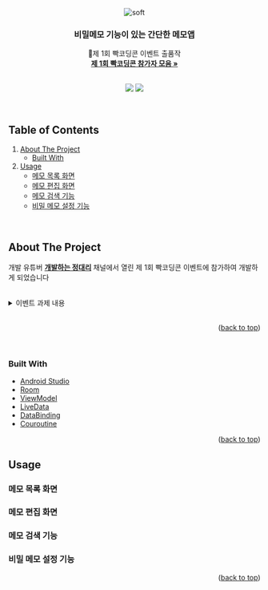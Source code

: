 <div align="center">
  
![soft](https://capsule-render.vercel.app/api?type=soft&color=000000&text=%20빡메모&fontSize=40&animation=twinkling&fontColor=ffffff)

  <h3 align="center">비밀메모 기능이 있는 간단한 메모앱</h3>

  <p align="center">
    🎉제 1회 빡코딩콘 이벤트 출품작
    <br />
    <a href="https://spangle-wedelia-2dc.notion.site/1-90fa4be2b51a4dad8a37df72bfc466d4" target="_blank"><strong>제 1회 빡코딩콘 참가자 모음 »</strong></a>
    <br />
    <br />
  </p>

  <img src="https://img.shields.io/badge/Android-3DDC84?style=plastic-square&logo=Android&logoColor=white"/></a>
  <img src="https://img.shields.io/badge/Kotlin-7F52FF?style=plastic-square&logo=Kotlin&logoColor=white"/></a>
  
</div>
<br />


## Table of Contents

<ol>
  <li>
    <a href="#about-the-project">About The Project</a>
    <ul>
      <li><a href="#built-with">Built With</a></li>
    </ul>
  </li>
  <li><a href="#usage">Usage</a>
    <ul>
      <li><a href="#메모-목록-화면">메모 목록 화면</a></li>
      <li><a href="#메모-편집-화면">메모 편집 화면</a></li>
      <li><a href="#메모-검색-기능">메모 검색 기능</a></li>
      <li><a href="#비밀-메모-설정-기능">비밀 메모 설정 기능</a></li>
    </ul>
  </li>
</ol>
<br />

## About The Project
개발 유튜버 <a href="https://www.youtube.com/c/%EA%B0%9C%EB%B0%9C%ED%95%98%EB%8A%94%EC%A0%95%EB%8C%80%EB%A6%AC" target="_blank"><strong>개발하는 정대리</strong></a> 채널에서 열린 제 1회 빡코딩콘 이벤트에 참가하여 개발하게 되었습니다

</br>

<details>
  <summary>이벤트 과제 내용</summary>
  
    🎉 제 1회 빡코딩콘 이벤트 시작합니다!!
  
    ## 과제 ## 

    주제: 메모서비스 만들기 (앱,웹 상관없음)

    👩🏼‍💻화면구성:
    - 메모 목록화면
    - 메모 상세화면
    - 메모 편집, 작성 화면 

    ⭐️기능:
    - 사용자는 작성한 메모 목록을 볼 수 있어야함 
    - 메모 목록에 노출되는 메모는 작성된 메모문장 한줄만 노출된다.
    - 메모 작성 페이지에서 메모 작성이 가능하다.
    - 메모를 작성할때 작성된 메모의 글자수가 노출된다.
    - 사용자는 메모를 검색할 수 있어야 한다.
    - 사용자는 메모를 편집할 수 있어야 한다.
    - 사용자는 메모를 삭제할 수 있어야 한다.
    - 작성된 메모는 비밀메모로 변경이 가능하다.

    🔐비밀메모: 
    - 메모목록에 메모 문장이 노출되지 않는다.
    - 메모 목록 화면에는 “비밀메모 입니다” 혹은 잠금 표시로 노출된다.
    - 메모 목록에서 상세보기클릭시 비밀메모인 경우 암호를 입력해야 메모 상세 화면으로 이동이 가능하다.
    - 일반메모는 메모 상세화면에서 비밀메모로 변환이 가능하다.
    - 일반메모에서 비밀메모로 설정시 비밀번호 입력창이 뜨고 비밀번호를 입력하면 비밀메모로 바뀐다.

    - 위 요건들 포함 추가 기능 및 화면 자유롭게 추가가능


    💬기획의도:
    빡빡이 여러분들과 저의 동기부여와 성장을 위해 그리고 최근 채용시 과제전형이 많아 진 것을 보고 이와 같이 빡코딩콘을 기획하게 되었습니다.

    저도 이벤트에 함께할 예정입니다! 

    4일동안 같이 한번 열심히 달려봅시다! 

    많은 참여 부탁드립니다! 빡코디이이이이잉!🔥👨‍💻
</details>

</br>

<p align="right">(<a href="#top">back to top</a>)</p>
<br />

### Built With

* <a href="https://developer.android.com/" target="_blank">Android Studio</a>
* <a href="https://developer.android.com/training/data-storage/room?" target="_blank">Room</a>
* <a href="https://developer.android.com/reference/android/arch/lifecycle/ViewModel" target="_blank">ViewModel</a>
* <a href="https://developer.android.com/topic/libraries/architecture/livedata" target="_blank">LiveData</a>
* <a href="https://developer.android.com/topic/libraries/data-binding" target="_blank">DataBinding</a>
* <a href="https://developer.android.com/kotlin/coroutines?" target="_blank">Couroutine</a>

<p align="right">(<a href="#top">back to top</a>)</p>

## Usage

### 메모 목록 화면

### 메모 편집 화면

### 메모 검색 기능

### 비밀 메모 설정 기능

<p align="right">(<a href="#top">back to top</a>)</p>
